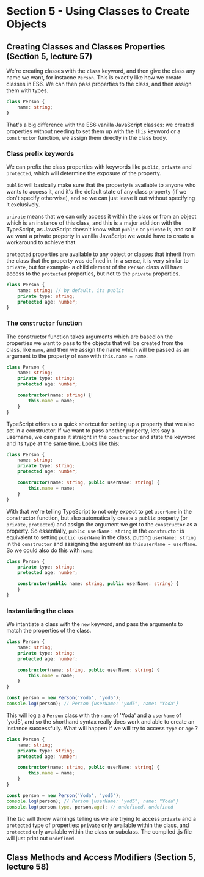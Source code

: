 <!-- markdownlint-disable MD010 -->
# Section 5 - Using Classes to Create Objects

## Creating Classes and Classes Properties (Section 5, lecture 57)

We're creating classes with the `class` keyword, and then give the class any name we want, for instacne `Person`. This is exactly like how we create classes in ES6. We can then pass properties to the class, and then assign them with types.

```ts
class Person {
    name: string;
}
```
That's a big difference with the ES6 vanilla JavaScript classes: we created properties without needing to set them up with the `this` keyword or a `constructor` function, we assign them directly in the class body.

### Class prefix keywords

We can prefix the class properties with keywords like `public`, `private` and `protected`, which will determine the exposure of the property.

`public` will basically make sure that the property  is available to anyone who wants to access it, and it's the default state of any class property (if we don't specify otherwise), and so we can just leave it out without specifying it exclusively.

`private` means that we can only access it within the class or from an object which is an instance of this class, and this is a major addition with the TypeScript, as JavaScript doesn't know what `public` or `private` is, and so if we want a private property in vanilla JavaScript we would have to create a workaround to achieve that.

`protected` properties are available to any object or classes that inherit from the class that the property was defined in. In a sense, it is very similar to `private`, but for example- a child element of the `Person` class will have access to the `protected` properties, but not to the `private` properties. 

```ts
class Person {
	name: string; // by default, its public
	private type: string;
    protected age: number;
}
```

### The `constructor` function

The constructor function takes arguments which are based on the properties we want to pass to the objects that will be created from the class, like `name`, and then we assign the name which will be passed as an argument to the property of `name` with `this.name = name`.

```ts
class Person {
	name: string;
	private type: string;
	protected age: number;

	constructor(name: string) {
		this.name = name;
	}
}
```

TypeScript offers us a quick shortcut for setting up a property that we also set in a constructor. If we want to pass another property, lets say a username, we can pass it straight in the `constructor` and state the keyword and its type at the same time. Looks like this:

```ts
class Person {
	name: string;
	private type: string;
	protected age: number;

	constructor(name: string, public userName: string) {
		this.name = name;
	}
}
```

With that we're telling TypeScript to not only expect to get `userName` in the constructor function, but also automatically create a `public` property (or `private`, `protected`) and assign the argument we get to the `constructor` as a property. So essentially, `public userName: string` in the `constructor` is equivalent to setting `public userName` in the class, putting `userName: string` in the `constructor` and assigning the argument as `thisuserName = userName`. So we could also do this with `name`:

```ts
class Person {
	private type: string;
	protected age: number;

	constructor(public name: string, public userName: string) {
	}
}
```

### Instantiating the class

We intantiate a class with the `new` keyword, and pass the arguments to match the properties of the class.

```ts
class Person {
	name: string;
	private type: string;
	protected age: number;

	constructor(name: string, public userName: string) {
		this.name = name;
	}
}

const person = new Person('Yoda', 'yod5');
console.log(person); // Person {userName: "yod5", name: "Yoda"}
```

This will log a a `Person` class with the `name` of 'Yoda' and a `userName` of 'yod5', and so the shorthand syntax really does work and able to create an instance successfully. What will happen if we will try to access `type` or `age` ?

```ts
class Person {
	name: string;
	private type: string;
	protected age: number;

	constructor(name: string, public userName: string) {
		this.name = name;
	}
}

const person = new Person('Yoda', 'yod5');
console.log(person); // Person {userName: "yod5", name: "Yoda"}
console.log(person.type, person.age); // undefined, undefined
```

The tsc will throw warnings telling us we are trying to access `private` and a `protected` type of properties: `private` only available within the class, and `protected` only available within the class or subclass. The compiled .js file will just print out `undefined`.

## Class Methods and Access Modifiers (Section 5, lecture 58)
